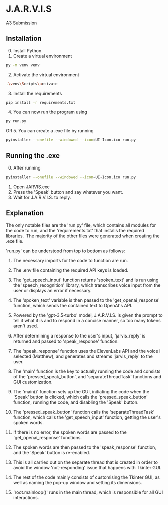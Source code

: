# J.A.R.V.I.S

A3 Submission

## Installation

0. Install Python.
1. Create a virtual environment
```bash
py -m venv venv
```
2. Activate the virtual environment
```bash
.\venv\Scripts\activate
```
3. Install the requirements
```bash
pip install -r requirements.txt
```
4. You can now run the program using 
```bash
py run.py
```
OR
5. You can create a .exe file by running 
```bash
pyinstaller --onefile --windowed --icon=UI-Icon.ico run.py
```

## Running the .exe
0. After running
```bash
pyinstaller --onefile --windowed --icon=UI-Icon.ico run.py
```
1. Open JARVIS.exe
2. Press the 'Speak' button and say whatever you want.
3. Wait for J.A.R.V.I.S. to reply.


## Explanation
The only notable files are the 'run.py' file, which contains all modules for the code to run, and the 'requirements.txt' that installs the required libraries. 
The majority of the other files were generated when creating the .exe file.

'run.py' can be understood from top to bottom as follows:
1. The necessary imports for the code to function are run.
2. The .env file containing the required API keys is loaded.
3. The 'get_speech_input' function returns 'spoken_text' and is run using the 'speech_recognition' library, which transcribes voice input from the user or displays an error if necessary.
4. The 'spoken_text' variable is then passed to the 'get_openai_response' function, which sends the contained text to OpenAI's API.
5. Powered by the 'gpt-3.5-turbo' model, J.A.R.V.I.S. is given the prompt to tell it what it is and to respond in a concise manner, so too many tokens aren't used.
6. After determining a response to the user's input, 'jarvis_reply' is returned and passed to 'speak_response' function.
7. The 'speak_response' function uses the ElevenLabs API and the voice I selected (Matthew), and generates and streams 'jarvis_reply' to the user.

8. The 'main' function is the key to actually running the code and consists of the 'pressed_speak_button', and 'separateThreadTask' functions and GUI customization.
9. The 'main()' function sets up the GUI, initiating the code when the 'Speak' button is clicked, which calls the 'pressed_speak_button' function, running the code, and disabling the 'Speak' button.
10. The 'pressed_speak_button' function calls the 'separateThreadTask' function, which calls the 'get_speech_input' function, getting the user's spoken words.
11. If there is no error, the spoken words are passed to the 'get_openai_response' functions.
12. The spoken words are then passed to the 'speak_response' function, and the 'Speak' button is re-enabled.
13. This is all carried out on the separate thread that is created in order to avoid the window 'not-responding' issue that happens with Tkinter GUI.
14. The rest of the code mainly consists of customising the Tkinter GUI, as well as naming the pop-up window and setting its dimensions.
15. 'root.mainloop()' runs in the main thread, which is responsible for all GUI interactions.
